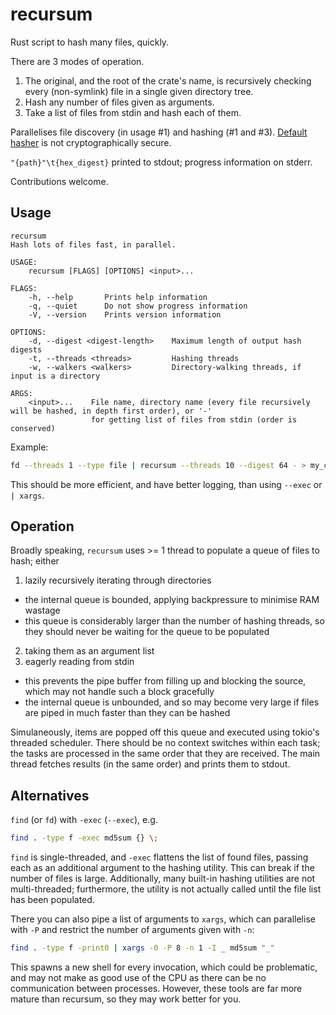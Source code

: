 # recursum

Rust script to hash many files, quickly.

There are 3 modes of operation.

1. The original, and the root of the crate's name, is recursively checking every (non-symlink) file in a single given directory tree.
2. Hash any number of files given as arguments.
3. Take a list of files from stdin and hash each of them.

Parallelises file discovery (in usage #1) and hashing (#1 and #3).
[Default hasher](https://mollyrocket.com/meowhash) is not cryptographically secure.

`"{path}"\t{hex_digest}` printed to stdout; progress information on stderr.

Contributions welcome.

## Usage

```
recursum
Hash lots of files fast, in parallel.

USAGE:
    recursum [FLAGS] [OPTIONS] <input>...

FLAGS:
    -h, --help       Prints help information
    -q, --quiet      Do not show progress information
    -V, --version    Prints version information

OPTIONS:
    -d, --digest <digest-length>    Maximum length of output hash digests
    -t, --threads <threads>         Hashing threads
    -w, --walkers <walkers>         Directory-walking threads, if input is a directory

ARGS:
    <input>...    File name, directory name (every file recursively will be hashed, in depth first order), or '-'
                  for getting list of files from stdin (order is conserved)
```

Example:

```sh
fd --threads 1 --type file | recursum --threads 10 --digest 64 - > my_checksums.txt
```

This should be more efficient, and have better logging, than using `--exec` or `| xargs`.

## Operation

Broadly speaking, `recursum` uses >= 1 thread to populate a queue of files to hash; either

1. lazily recursively iterating through directories
  - the internal queue is bounded, applying backpressure to minimise RAM wastage
  - this queue is considerably larger than the number of hashing threads, so they should never be waiting for the queue to be populated
2. taking them as an argument list
3. eagerly reading from stdin
  - this prevents the pipe buffer from filling up and blocking the source, which may not handle such a block gracefully
  - the internal queue is unbounded, and so may become very large if files are piped in much faster than they can be hashed

Simulaneously, items are popped off this queue and executed using tokio's threaded scheduler.
There should be no context switches within each task; the tasks are processed in the same order that they are received.
The main thread fetches results (in the same order) and prints them to stdout.

## Alternatives

`find` (or `fd`) with `-exec` (`--exec`), e.g.

```sh
find . -type f -exec md5sum {} \;
```

`find` is single-threaded, and `-exec` flattens the list of found files, passing each as an additional argument to the hashing utility.
This can break if the number of files is large.
Additionally, many built-in hashing utilities are not multi-threaded; furthermore, the utility is not actually called until the file list has been populated.

There you can also pipe a list of arguments to `xargs`, which can parallelise with `-P` and restrict the number of arguments given with `-n`:

```sh
find . -type f -print0 | xargs -0 -P 8 -n 1 -I _ md5sum "_"
```

This spawns a new shell for every invocation, which could be problematic, and may not make as good use of the CPU as there can be no communication between processes.
However, these tools are far more mature than recursum, so they may work better for you.
